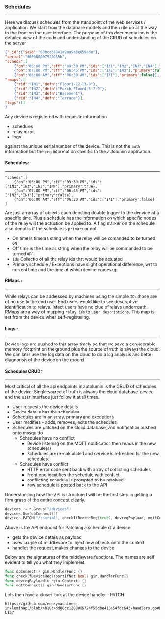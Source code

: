 ### Schedules
---------

Here we discuss schedules from the standpoint of the web services / application. We start from the database models and then rile up all the way to the front on the user interface. The purpose of this documentation is the detailed view of the code and understanding of the CRUD of schedules on the server

```json
{"_id":{"$oid":"60bccb9841a9aa9a3e859ade"},
"serial":"000000007920365b",
"scheds":[
    {"on":"06:00 PM","off":"09:30 PM","ids":["IN1","IN2","IN3","IN4"],"primary":true},
    {"on":"07:00 PM","off":"06:45 PM","ids":["IN2","IN3"],"primary":false},
    {"on":"06:00 AM","off":"06:30 AM","ids":["IN1"],"primary":false}],
"rmaps":[
    {"rid":"IN1","defn":"Floor1-12-13-8"},
    {"rid":"IN2","defn":"Porch-Floor4-5-7-9"},
    {"rid":"IN3","defn":"Basement"},
    {"rid":"IN4","defn":"Terrace"}],
"logs":[]
}
```
Any device is registered with requisite information 
- schedules 
- relay maps 
- logs

against the unique serial number of the device. This is not the `auth` information but the `reg` information specific to the autolumin application.

#### Schedules :
--------


```
"scheds":[
    {"on":"06:00 PM","off":"09:30 PM","ids":["IN1","IN2","IN3","IN4"],"primary":true},
    {"on":"07:00 PM","off":"06:45 PM","ids":["IN2","IN3"],"primary":false},
    {"on":"06:00 AM","off":"06:30 AM","ids":["IN1"],"primary":false}
]
```

Are just an array of objects each denoting double trigger to the dedvice at a specific time. Plus a schedule has the information on which specific nodes of the relay will the actuation be applied to. A flag marker on the schedule also denotes if the schedule is `primary` or not.

- On time is time as string when the relay will be comanded to be turned `ON`
- Off time is the time as string when the relay will be commanded to be turned `OFF`
- `ids` Collectio of all the relay ids that would be actuated
- Primary schedule / Exceptions have slight operational difference, wrt to current time and the time at which device comes up


#### RMaps :
------

While relays can be addressed by machines using the simple `IDs` those are of no use to the end user. End users would like to see descriptive identification to relays. Infact users have no clue of relays underneath. RMaps are a way of mapping `relay ids` to `user descriptions`. This map is set from the device when self-registering. 

#### Logs :
----------

Device logs are pushed to this array timely so that we save a considerable memory footprint on the ground plus the source of truth is always the cloud. We can later use the log data on the cloud to do a log analysis and bette diagnonsis of the device on the ground.

#### Schedules CRUD:
-----------

Most critical of all the api endpoints in autolumin is the CRUD of schedules of the device. Single source of truth is always the cloud database, device and the user interface just follow it at all times. 

- User requests the device details
- Device details has the schedules
- Schedules are in an array, primary and exceptions 
- User modifies - adds, removes, edits the schedules
- Schedules are patched on the cloud database, and notification pushed onto mosquitto
  - Schedules have no conflict
    - Device listening on the MQTT notification then reads in the new schedule(s)
    - Schedules are re-calculated and service is refreshed for the new schedules.
  - Schedules have conflict
    - HTTP error code sent back with array of coflicting schedules
    - Front end identifies the schedule with conflict 
    - conflicting schedule is prompted to be resolved 
    - new schedule is posted back to the API
  
Understanding how the API is structured will be the first step in getting a firm grasp of the entire concept clearly. 

```go 
devices := r.Group("/devices")
devices.Use(dbConnect())
devices.PATCH("/:serial", checkIfDeviceReg(true), devregPayload, mqttConnect(), HandlDevice)
```
Above is the API endpoint for Patching a schedule of a device 
- gets the device details as payload 
- uses couple of middleware to inject new objects onto the context
- handles the request, makes changes to the device

Below are the signatures of the middleware functions. The names are self evident to tell you what they implement.

```go 
func dbConnect() gin.HandlerFunc {}
func checkIfDeviceReg(abortIfNot bool) gin.HandlerFunc{}
func devregPayload(c *gin.Context) {}
func mqttConnect() gin.HandlerFunc {}
```
Lets then have a closer look at the device handler - PATCH

```
https://github.com/eensymachines-in/luminapi/blob/4b10c4dd88cc1288886724f55dbe413a54fdc643/handlers.go#L79-L157
```
